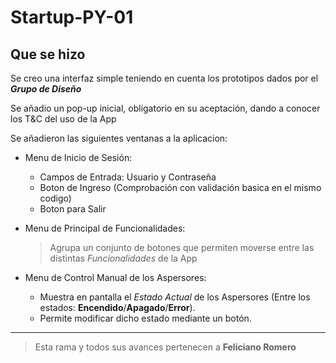 # Startup-PY-01
## Que se hizo
Se creo una interfaz simple teniendo en cuenta los prototipos dados por el **_Grupo de Diseño_**

Se añadio un pop-up inicial, obligatorio en su aceptación, dando a conocer los T&C del uso de la App

Se añadieron las siguientes ventanas a la aplicacion:

- Menu de Inicio de Sesión:
	- Campos de Entrada: Usuario y Contraseña
	- Boton de Ingreso (Comprobación con validación basica en el mismo codigo)
	- Boton para Salir

- Menu de Principal de Funcionalidades:
	>Agrupa un conjunto de botones que permiten moverse entre las distintas _Funcionalidades_ de la App

- Menu de Control Manual de los Aspersores:
	- Muestra en pantalla el *Estado Actual* de los Aspersores (Entre los estados: **Encendido**/**Apagado**/**Error**).
	- Permite modificar dicho estado mediante un botón.
---
> Esta rama y todos sus avances pertenecen a **Feliciano Romero**
